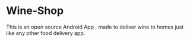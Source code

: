 # Wine-Shop

This is an open source Android App , made to deliver wine to homes just like any other food delivery app.
